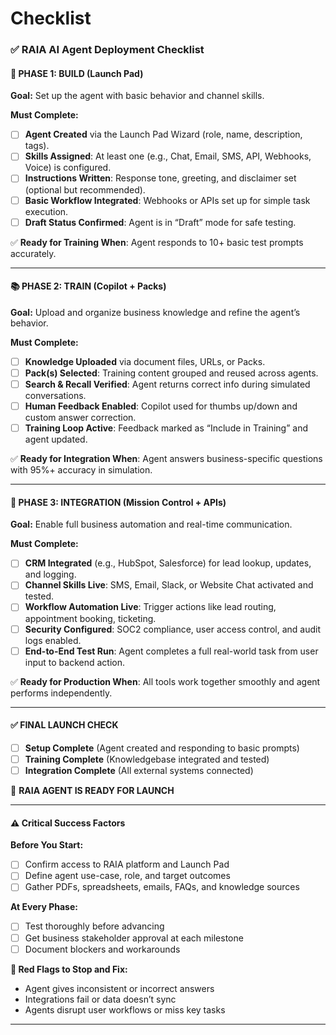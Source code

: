 # Checklist

### ✅ **RAIA AI Agent Deployment Checklist**

#### 🚀 PHASE 1: BUILD (Launch Pad)

**Goal:** Set up the agent with basic behavior and channel skills.

**Must Complete:**

* [ ] **Agent Created** via the Launch Pad Wizard (role, name, description, tags).
* [ ] **Skills Assigned**: At least one (e.g., Chat, Email, SMS, API, Webhooks, Voice) is configured.
* [ ] **Instructions Written**: Response tone, greeting, and disclaimer set (optional but recommended).
* [ ] **Basic Workflow Integrated**: Webhooks or APIs set up for simple task execution.
* [ ] **Draft Status Confirmed**: Agent is in “Draft” mode for safe testing.

✅ **Ready for Training When**: Agent responds to 10+ basic test prompts accurately.

***

#### 📚 PHASE 2: TRAIN (Copilot + Packs)

**Goal:** Upload and organize business knowledge and refine the agent’s behavior.

**Must Complete:**

* [ ] **Knowledge Uploaded** via document files, URLs, or Packs.
* [ ] **Pack(s) Selected**: Training content grouped and reused across agents.
* [ ] **Search & Recall Verified**: Agent returns correct info during simulated conversations.
* [ ] **Human Feedback Enabled**: Copilot used for thumbs up/down and custom answer correction.
* [ ] **Training Loop Active**: Feedback marked as “Include in Training” and agent updated.

✅ **Ready for Integration When**: Agent answers business-specific questions with 95%+ accuracy in simulation.

***

#### 🔗 PHASE 3: INTEGRATION (Mission Control + APIs)

**Goal:** Enable full business automation and real-time communication.

**Must Complete:**

* [ ] **CRM Integrated** (e.g., HubSpot, Salesforce) for lead lookup, updates, and logging.
* [ ] **Channel Skills Live**: SMS, Email, Slack, or Website Chat activated and tested.
* [ ] **Workflow Automation Live**: Trigger actions like lead routing, appointment booking, ticketing.
* [ ] **Security Configured**: SOC2 compliance, user access control, and audit logs enabled.
* [ ] **End-to-End Test Run**: Agent completes a full real-world task from user input to backend action.

✅ **Ready for Production When**: All tools work together smoothly and agent performs independently.

***

#### ✅ FINAL LAUNCH CHECK

* [ ] **Setup Complete** (Agent created and responding to basic prompts)
* [ ] **Training Complete** (Knowledgebase integrated and tested)
* [ ] **Integration Complete** (All external systems connected)

🎉 **RAIA AGENT IS READY FOR LAUNCH**

***

#### ⚠️ Critical Success Factors

**Before You Start:**

* [ ] Confirm access to RAIA platform and Launch Pad
* [ ] Define agent use-case, role, and target outcomes
* [ ] Gather PDFs, spreadsheets, emails, FAQs, and knowledge sources

**At Every Phase:**

* [ ] Test thoroughly before advancing
* [ ] Get business stakeholder approval at each milestone
* [ ] Document blockers and workarounds

**🚫 Red Flags to Stop and Fix:**

* Agent gives inconsistent or incorrect answers
* Integrations fail or data doesn’t sync
* Agents disrupt user workflows or miss key tasks

***

